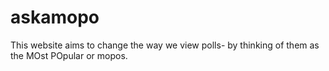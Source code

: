 # askamopo
This website aims to change the way we view polls- by thinking of them as the MOst POpular or mopos.

